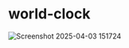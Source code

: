 # world-clock
  
![Screenshot 2025-04-03 151724](https://github.com/user-attachments/assets/51b38e49-df07-4a31-a160-9f010ee31883)
